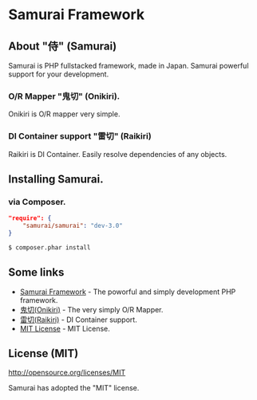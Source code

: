 Samurai Framework
==================================================

## About "侍" (Samurai)

Samurai is PHP fullstacked framework, made in Japan.
Samurai powerful support for your development.

### O/R Mapper "鬼切" (Onikiri).

Onikiri is O/R mapper very simple.

### DI Container support "雷切" (Raikiri)

Raikiri is DI Container.
Easily resolve dependencies of any objects.


## Installing Samurai.

### via Composer.

```json
"require": {
    "samurai/samurai": "dev-3.0"
}
```
```bash
$ composer.phar install
```


## Some links

- [Samurai Framework](http://samurai-fw.org/) - The poworful and simply development PHP framework.
- [鬼切(Onikiri)](http://samurai-fw.org/) - The very simply O/R Mapper.
- [雷切(Raikiri)](http://samurai-fw.org/) - DI Container support.
- [MIT License](http://opensource.org/licenses/MIT) - MIT License.


## License (MIT)

http://opensource.org/licenses/MIT

Samurai has adopted the "MIT" license.

